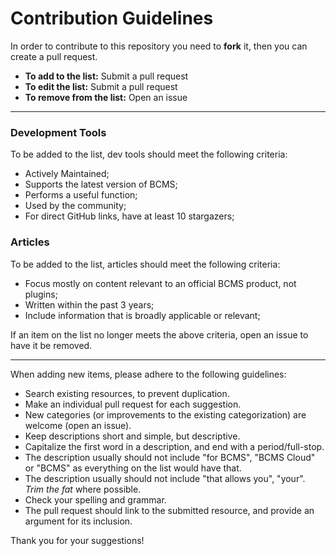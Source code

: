 # Contribution Guidelines

In order to contribute to this repository you need to **fork** it, then you can create a pull request.

- **To add to the list:** Submit a pull request
- **To edit the list:** Submit a pull request
- **To remove from the list:** Open an issue

---

### Development Tools
To be added to the list, dev tools should meet the following criteria:

- Actively Maintained;
- Supports the latest version of BCMS;
- Performs a useful function;
- Used by the community;
- For direct GitHub links, have at least 10 stargazers;

### Articles
To be added to the list, articles should meet the following criteria:

- Focus mostly on content relevant to an official BCMS product, not plugins;
- Written within the past 3 years;
- Include information that is broadly applicable or relevant;

If an item on the list no longer meets the above criteria, open an issue to have it be removed.

---

When adding new items, please adhere to the following guidelines:

- Search existing resources, to prevent duplication.
- Make an individual pull request for each suggestion.
- New categories (or improvements to the existing categorization) are welcome (open an issue).
- Keep descriptions short and simple, but descriptive.
- Capitalize the first word in a description, and end with a period/full-stop.
- The description usually should not include "for BCMS", "BCMS Cloud" or "BCMS" as everything on the list would have that.
- The description usually should not include "that allows you", "your". _Trim the fat_ where possible.
- Check your spelling and grammar.
- The pull request should link to the submitted resource, and provide an argument for its inclusion.

Thank you for your suggestions!
